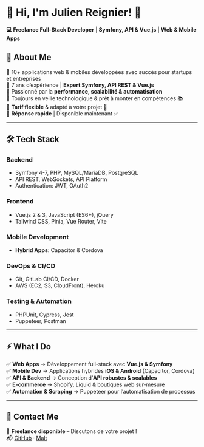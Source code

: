 # 👋 Hi, I'm Julien Reignier! 🚀  

**💻 Freelance Full-Stack Developer** | **Symfony, API & Vue.js** | **Web & Mobile Apps**  

## 🚀 About Me  
🔹 10+ applications web & mobiles développées avec succès pour startups et entreprises  
🔹 7 ans d’expérience | **Expert Symfony, API REST & Vue.js**  
🔹 Passionné par la **performance, scalabilité & automatisation**  
🔹 Toujours en veille technologique & prêt à monter en compétences 📚  
🔹 **Tarif flexible** & adapté à votre projet 💸  
🔹 **Réponse rapide** | Disponible maintenant ✅  

---

## 🛠️ Tech Stack  

### **Backend**  
- Symfony 4-7, PHP, MySQL/MariaDB, PostgreSQL  
- API REST, WebSockets, API Platform  
- Authentication: JWT, OAuth2  

### **Frontend**  
- Vue.js 2 & 3, JavaScript (ES6+), jQuery  
- Tailwind CSS, Pinia, Vue Router, Vite  

### **Mobile Development**  
- **Hybrid Apps**: Capacitor & Cordova  

### **DevOps & CI/CD**  
- Git, GitLab CI/CD, Docker  
- AWS (EC2, S3, CloudFront), Heroku  

### **Testing & Automation**  
- PHPUnit, Cypress, Jest  
- Puppeteer, Postman  

---

## ⚡ What I Do  

✅ **Web Apps** → Développement full-stack avec **Vue.js & Symfony**  
✅ **Mobile Dev** → Applications hybrides **iOS & Android** (Capacitor, Cordova)  
✅ **API & Backend** → Conception d’**API robustes & scalables**  
✅ **E-commerce** → Shopify, Liquid & boutiques web sur-mesure  
✅ **Automation & Scraping** → Puppeteer pour l’automatisation de processus  

---

## 📩 Contact Me  

💼 **Freelance disponible** – Discutons de votre projet !  
📬 [GitHub](https://github.com/juuulienr) · [Malt](https://www.malt.fr/profile/julienreignier)  
